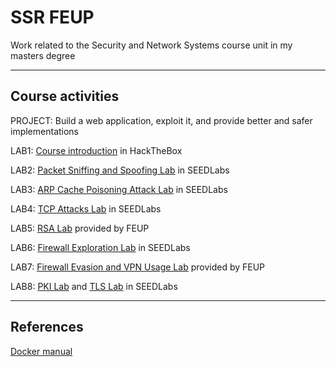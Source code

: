 # SSR FEUP

Work related to the Security and Network Systems course unit in my masters degree

---

## Course activities

PROJECT: Build a web application, exploit it, and provide better and safer implementations

LAB1: [Course introduction](https://app.hackthebox.com/starting-point) in HackTheBox

LAB2: [Packet Sniffing and Spoofing Lab](https://seedsecuritylabs.org/Labs_20.04/Networking/Sniffing_Spoofing/) in SEEDLabs

LAB3: [ARP Cache Poisoning Attack Lab](https://seedsecuritylabs.org/Labs_20.04/Networking/ARP_Attack/) in SEEDLabs

LAB4: [TCP Attacks Lab](https://seedsecuritylabs.org/Labs_20.04/Networking/TCP_Attacks/) in SEEDLabs

LAB5: [RSA Lab](https://s.up.pt/ylk2) provided by FEUP

LAB6: [Firewall Exploration Lab](https://seedsecuritylabs.org/Labs_20.04/Networking/Firewall/) in SEEDLabs

LAB7: [Firewall Evasion and VPN Usage Lab](https://s.up.pt/q12h) provided by FEUP

LAB8: [PKI Lab](https://seedsecuritylabs.org/Labs_20.04/Crypto/Crypto_PKI/) and [TLS Lab](https://seedsecuritylabs.org/Labs_20.04/Crypto/Crypto_TLS/) in SEEDLabs

---

## References

[Docker manual](https://github.com/seed-labs/seed-labs/blob/master/manuals/docker/SEEDManual-Container.md)
